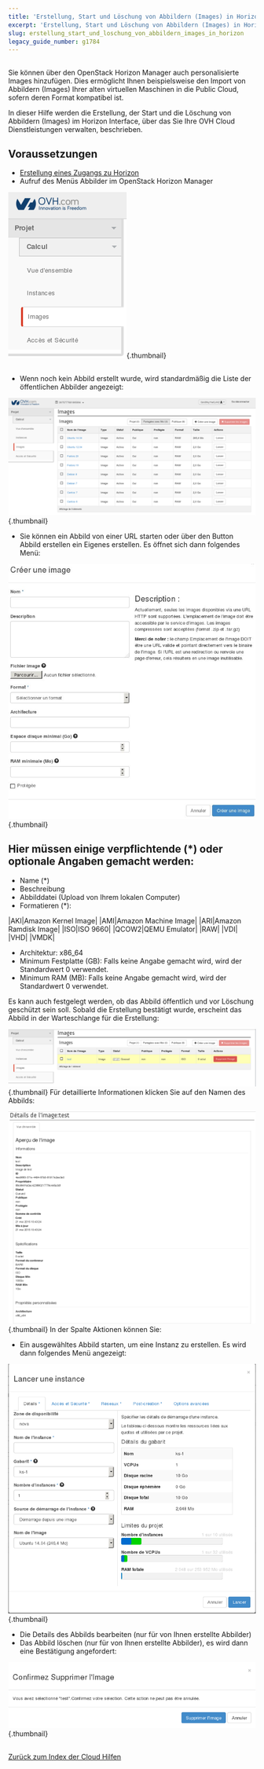 ```yaml
---
title: 'Erstellung, Start und Löschung von Abbildern (Images) in Horizon'
excerpt: 'Erstellung, Start und Löschung von Abbildern (Images) in Horizon'
slug: erstellung_start_und_loschung_von_abbildern_images_in_horizon
legacy_guide_number: g1784
---
```



## 
Sie können über den OpenStack Horizon Manager auch personalisierte Images hinzufügen. Dies ermöglicht Ihnen beispielsweise den Import von Abbildern (Images) Ihrer alten virtuellen Maschinen in die Public Cloud, sofern deren Format kompatibel ist.

In dieser Hilfe werden die Erstellung, der Start und die Löschung von Abbildern (Images) im Horizon Interface, über das Sie Ihre OVH Cloud Dienstleistungen verwalten, beschrieben.


## Voraussetzungen

- [Erstellung eines Zugangs zu Horizon]({legacy}1773)
- Aufruf des Menüs Abbilder im OpenStack Horizon Manager



![](images/img_2661.jpg){.thumbnail}


## 

- Wenn noch kein Abbild erstellt wurde, wird standardmäßig die Liste der öffentlichen Abbilder angezeigt:



![](images/img_2662.jpg){.thumbnail}

- Sie können ein Abbild von einer URL starten oder über den Button Abbild erstellen ein Eigenes erstellen. Es öffnet sich dann folgendes Menü:



![](images/img_2720.jpg){.thumbnail}

## Hier müssen einige verpflichtende (*) oder optionale Angaben gemacht werden:

- Name (*)
- Beschreibung
- Abbilddatei (Upload von Ihrem lokalen Computer)
- Formatieren (*):

|AKI|Amazon Kernel Image|
|AMI|Amazon Machine Image|
|ARI|Amazon Ramdisk Image|
|ISO|ISO 9660|
|QCOW2|QEMU Emulator|
|RAW|
|VDI|
|VHD|
|VMDK|



- Architektur: x86_64
- Minimum Festplatte (GB): Falls keine Angabe gemacht wird, wird der Standardwert 0 verwendet.
- Minimum RAM (MB): Falls keine Angabe gemacht wird, wird der Standardwert 0 verwendet.


Es kann auch festgelegt werden, ob das Abbild öffentlich und vor Löschung geschützt sein soll.
Sobald die Erstellung bestätigt wurde, erscheint das Abbild in der Warteschlange für die Erstellung:

![](images/img_2664.jpg){.thumbnail}
Für detaillierte Informationen klicken Sie auf den Namen des Abbilds:

![](images/img_2665.jpg){.thumbnail}
In der Spalte Aktionen können Sie:


- Ein ausgewähltes Abbild starten, um eine Instanz zu erstellen. Es wird dann folgendes Menü angezeigt:



![](images/img_2666.jpg){.thumbnail}

- Die Details des Abbilds bearbeiten (nur für von Ihnen erstellte Abbilder)
- Das Abbild löschen (nur für von Ihnen erstellte Abbilder), es wird dann eine Bestätigung angefordert:



![](images/img_2667.jpg){.thumbnail}


## 
[Zurück zum Index der Cloud Hilfen]({legacy}1785)

